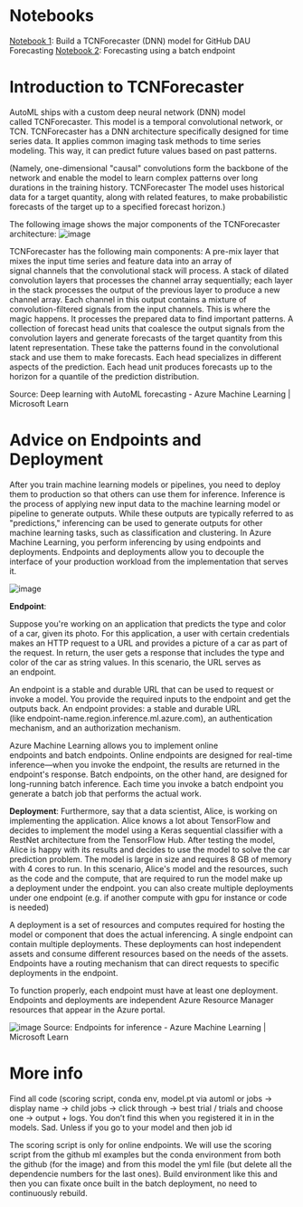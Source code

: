 # Notebooks
[Notebook 1](https://github.com/margauxvp/automl-TCNForecaster-DNN/blob/main/v1/python-sdk/tutorials/automl-with-azureml/auto-ml-forecasting-github-dau.ipynb): Build a TCNForecaster (DNN) model for GitHub DAU Forecasting 
[Notebook 2](https://github.com/margauxvp/automl-TCNForecaster-DNN/blob/main/sdk/python/jobs/automl-standalone-jobs/automl-forecasting-github-dau/auto-ml-github-dau-forecasting-batchendpoint.ipynb): Forecasting using a batch endpoint

# Introduction to TCNForecaster

AutoML ships with a custom deep neural network (DNN) model called TCNForecaster. This model is a temporal convolutional network, or TCN. TCNForecaster has a DNN architecture specifically designed for time series data. It applies common imaging task methods to time series modeling. This way, it can predict future values based on past patterns. 

(Namely, one-dimensional "causal" convolutions form the backbone of the network and enable the model to learn complex patterns over long durations in the training history. TCNForecaster The model uses historical data for a target quantity, along with related features, to make probabilistic forecasts of the target up to a specified forecast horizon.) 

The following image shows the major components of the TCNForecaster architecture:
![image](https://github.com/margauxvp/automl-TCNForecaster-DNN/assets/33750077/e46a8767-c971-4127-b0ee-a966cc2c92be)


TCNForecaster has the following main components:
A pre-mix layer that mixes the input time series and feature data into an array of signal channels that the convolutional stack will process.
A stack of dilated convolution layers that processes the channel array sequentially; each layer in the stack processes the output of the previous layer to produce a new channel array. Each channel in this output contains a mixture of convolution-filtered signals from the input channels. This is where the magic happens. It processes the prepared data to find important patterns.
A collection of forecast head units that coalesce the output signals from the convolution layers and generate forecasts of the target quantity from this latent representation. These take the patterns found in the convolutional stack and use them to make forecasts. Each head specializes in different aspects of the prediction. Each head unit produces forecasts up to the horizon for a quantile of the prediction distribution.

Source: Deep learning with AutoML forecasting - Azure Machine Learning | Microsoft Learn


# Advice on Endpoints and Deployment

After you train machine learning models or pipelines, you need to deploy them to production so that others can use them for inference. Inference is the process of applying new input data to the machine learning model or pipeline to generate outputs. While these outputs are typically referred to as "predictions," inferencing can be used to generate outputs for other machine learning tasks, such as classification and clustering. In Azure Machine Learning, you perform inferencing by using endpoints and deployments. Endpoints and deployments allow you to decouple the interface of your production workload from the implementation that serves it.

![image](https://github.com/margauxvp/automl-TCNForecaster-DNN/assets/33750077/9c1843a1-30b6-4f51-b522-654723447b6f)


**Endpoint**: 

Suppose you're working on an application that predicts the type and color of a car, given its photo. For this application, a user with certain credentials makes an HTTP request to a URL and provides a picture of a car as part of the request. In return, the user gets a response that includes the type and color of the car as string values. In this scenario, the URL serves as an endpoint.

An endpoint is a stable and durable URL that can be used to request or invoke a model. You provide the required inputs to the endpoint and get the outputs back. An endpoint provides:
a stable and durable URL (like endpoint-name.region.inference.ml.azure.com),
an authentication mechanism, and
an authorization mechanism.

Azure Machine Learning allows you to implement online endpoints and batch endpoints. Online endpoints are designed for real-time inference—when you invoke the endpoint, the results are returned in the endpoint's response. Batch endpoints, on the other hand, are designed for long-running batch inference. Each time you invoke a batch endpoint you generate a batch job that performs the actual work.

**Deployment**:
Furthermore, say that a data scientist, Alice, is working on implementing the application. Alice knows a lot about TensorFlow and decides to implement the model using a Keras sequential classifier with a RestNet architecture from the TensorFlow Hub. After testing the model, Alice is happy with its results and decides to use the model to solve the car prediction problem. The model is large in size and requires 8 GB of memory with 4 cores to run. In this scenario, Alice's model and the resources, such as the code and the compute, that are required to run the model make up a deployment under the endpoint.
you can also create multiple deployments under one endpoint (e.g. if another compute with gpu for instance  or code is needed)

A deployment is a set of resources and computes required for hosting the model or component that does the actual inferencing. A single endpoint can contain multiple deployments. These deployments can host independent assets and consume different resources based on the needs of the assets. Endpoints have a routing mechanism that can direct requests to specific deployments in the endpoint.

To function properly, each endpoint must have at least one deployment. Endpoints and deployments are independent Azure Resource Manager resources that appear in the Azure portal.

![image](https://github.com/margauxvp/automl-TCNForecaster-DNN/assets/33750077/df15bfb8-dec5-493f-8e0f-16d131902e1b)
Source: Endpoints for inference - Azure Machine Learning | Microsoft Learn

# More info

Find all code (scoring script, conda env, model.pt via automl or jobs -> display name -> child jobs -> click through -> best trial / trials and choose one -> output + logs. You don’t find this when you registered it in in the models. Sad. Unless if you go to your model and then job id

The scoring script is only for online endpoints. We will use the scoring script from the github ml examples but the conda environment from both the github (for the image) and from this  model the yml file (but delete all the dependencie numbers for the last ones). Build environment like this and then you can fixate once built in the batch deployment, no need to continuously rebuild. 
